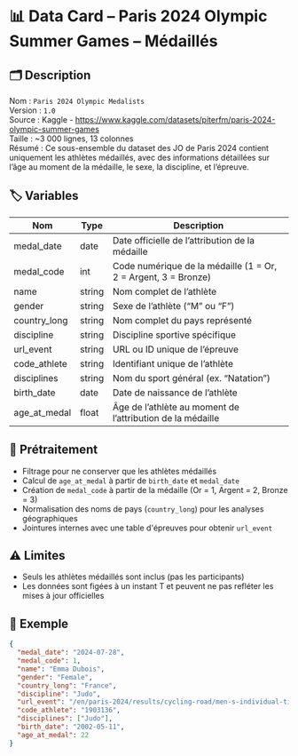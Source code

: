 # 📊 Data Card – Paris 2024 Olympic Summer Games – Médaillés

## 🗂️ Description
Nom : `Paris 2024 Olympic Medalists`  
Version : `1.0`  
Source : Kaggle - https://www.kaggle.com/datasets/piterfm/paris-2024-olympic-summer-games  
Taille : ~3 000 lignes, 13 colonnes  
Résumé : Ce sous-ensemble du dataset des JO de Paris 2024 contient uniquement les athlètes médaillés, avec des informations détaillées sur l’âge au moment de la médaille, le sexe, la discipline, et l’épreuve.

## 🏷️ Variables
| Nom              | Type     | Description                                                    |
|------------------|----------|----------------------------------------------------------------|
| medal_date       | date     | Date officielle de l’attribution de la médaille               |
| medal_code       | int      | Code numérique de la médaille (1 = Or, 2 = Argent, 3 = Bronze) |
| name             | string   | Nom complet de l’athlète                                       |
| gender           | string   | Sexe de l’athlète (“M” ou “F”)                                 |
| country_long     | string   | Nom complet du pays représenté                                 |
| discipline       | string   | Discipline sportive spécifique                                 |
| url_event        | string   | URL ou ID unique de l’épreuve                                  |
| code_athlete     | string   | Identifiant unique de l’athlète                                |
| disciplines      | string   | Nom du sport général (ex. “Natation”)                          |
| birth_date       | date     | Date de naissance de l’athlète                                 |
| age_at_medal     | float    | Âge de l’athlète au moment de l’attribution de la médaille     |

## 🧼 Prétraitement
- Filtrage pour ne conserver que les athlètes médaillés  
- Calcul de `age_at_medal` à partir de `birth_date` et `medal_date`  
- Création de `medal_code` à partir de la médaille (Or = 1, Argent = 2, Bronze = 3)  
- Normalisation des noms de pays (`country_long`) pour les analyses géographiques  
- Jointures internes avec une table d'épreuves pour obtenir `url_event`  

## ⚠️ Limites
- Seuls les athlètes médaillés sont inclus (pas les participants)  
- Les données sont figées à un instant T et peuvent ne pas refléter les mises à jour officielles  

## 🔗 Exemple
```json
{
  "medal_date": "2024-07-28",
  "medal_code": 1,
  "name": "Emma Dubois",
  "gender": "Female",
  "country_long": "France",
  "discipline": "Judo",
  "url_event": "/en/paris-2024/results/cycling-road/men-s-individual-time-trial/fnl-000100--",
  "code_athlete": "1903136",
  "disciplines": ["Judo"],
  "birth_date": "2002-05-11",
  "age_at_medal": 22
}
